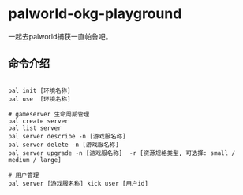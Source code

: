 # palworld-okg-playground
一起去palworld捕获一直帕鲁吧。

## 命令介绍
```shell 

pal init [环境名称]
pal use  [环境名称]

# gameserver 生命周期管理
pal create server 
pal list server 
pal server describe -n [游戏服名称]
pal server delete -n [游戏服名称]
pal server upgrade -n [游戏服名称]  -r [资源规格类型, 可选择: small / medium / large]

# 用户管理 
pal server [游戏服名称] kick user [用户id]
```